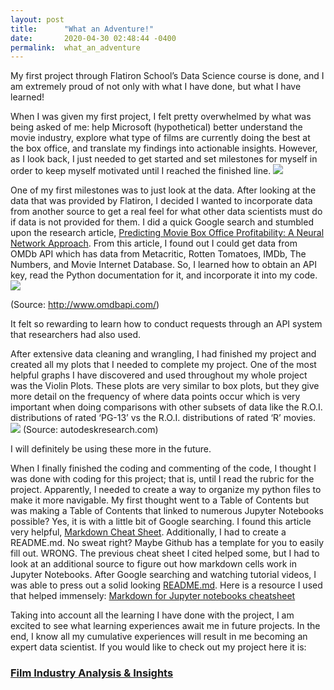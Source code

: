 ```yaml
---
layout: post
title:      "What an Adventure!"
date:       2020-04-30 02:48:44 -0400
permalink:  what_an_adventure
---
```



My first project through Flatiron School’s Data Science course is done, and I am extremely proud of not only with what I have done, but what I have learned!

When I was given my first project, I felt pretty overwhelmed by what was being asked of me: help Microsoft (hypothetical) better understand the movie industry, explore what type of films are currently doing the best at the box office, and translate my findings into actionable insights. However, as I look back, I just needed to get started and set milestones for myself in order to keep myself motivated until I reached the finished line.
![](http://)

One of my first milestones was to just look at the data. After looking at the data that was provided by Flatiron, I decided I wanted to incorporate data from another source to get a real feel for what other data scientists must do if data is not provided for them. I did a quick Google search and stumbled upon the research article, [Predicting Movie Box Office Profitability: A Neural Network Approach](https://www.researchgate.net/publication/313455341_Predicting_Movie_Box_Office_Profitability_A_Neural_Network_Approach). From this article, I found out I could get data from OMDb API which has data from Metacritic, Rotten Tomatoes, IMDb, The Numbers, and Movie Internet Database. So, I learned how to obtain an API key, read the Python documentation for it, and incorporate it into my code. [![](https://rapidapi.com/blog/directory/wp-content/uploads/2019/10/http_www.omdbapi.com_.png)](http://www.omdbapi.com/)

(Source: http://www.omdbapi.com/)

It felt so rewarding to learn how to conduct requests through an API system that researchers had also used.

After extensive data cleaning and wrangling, I had finished my project and created all my plots that I needed to complete my project. One of the most helpful graphs I have discovered and used throughout my whole project was the Violin Plots. These plots are very similar to box plots, but they give more detail on the frequency of where data points occur which is very important when doing comparisons with other subsets of data like the R.O.I. distributions of rated ‘PG-13’ vs the R.O.I. distributions of rated ‘R’ movies. [![](https://blog.bioturing.com/wp-content/uploads/2018/11/BoxViolin.gif)](https://seaborn.pydata.org/generated/seaborn.violinplot.html#seaborn.violinplot)
(Source: autodeskresearch.com)

I will definitely be using these more in the future.

When I finally finished the coding and commenting of the code, I thought I was done with coding for this project; that is, until I read the rubric for the project. Apparently, I needed to create a way to organize my python files to make it more navigable. My first thought went to a Table of Contents but was making a Table of Contents that linked to numerous Jupyter Notebooks possible? Yes, it is with a little bit of Google searching. I found this article very helpful, [Markdown Cheat Sheet](https://www.markdownguide.org/cheat-sheet/). Additionally, I had to create a README.md. No sweat right? Maybe Github has a template for you to easily fill out. WRONG. The previous cheat sheet I cited helped some, but I had to look at an additional source to figure out how markdown cells work in Jupyter Notebooks. After Google searching and watching tutorial videos, I was able to press out a solid looking [README.md](https://github.com/JohnPaulHernandezAlcala/Movie_Analysis/blob/master/README.md). Here is a resource I used that helped immensely: [Markdown for Jupyter notebooks cheatsheet](https://medium.com/ibm-data-science-experience/markdown-for-jupyter-notebooks-cheatsheet-386c05aeebed)

Taking into account all the learning I have done with the project, I am excited to see what learning experiences await me in future projects. In the end, I know all my cumulative experiences will result in me becoming an expert data scientist. If you would like to check out my project here it is:

### [Film Industry Analysis & Insights](https://github.com/JohnPaulHernandezAlcala/Movie_Analysis/blob/master/README.md)

